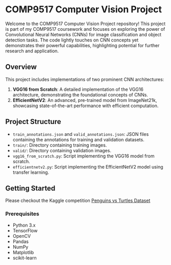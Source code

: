 # COMP9517 Computer Vision Project

Welcome to the COMP9517 Computer Vision Project repository! This project is part of my COMP9517 coursework and focuses on exploring the power of Convolutional Neural Networks (CNNs) for image classification and object detection tasks. The code lightly touches on CNN concepts yet demonstrates their powerful capabilities, highlighting potential for further research and application.

## Overview

This project includes implementations of two prominent CNN architectures:

1. **VGG16 from Scratch**: A detailed implementation of the VGG16 architecture, demonstrating the foundational concepts of CNNs.
2. **EfficientNetV2**: An advanced, pre-trained model from ImageNet21k, showcasing state-of-the-art performance with efficient computation.

## Project Structure

- `train_annotations.json` and `valid_annotations.json`: JSON files containing the annotations for training and validation datasets.
- `train/`: Directory containing training images.
- `valid/`: Directory containing validation images.
- `vgg16_from_scratch.py`: Script implementing the VGG16 model from scratch.
- `efficientnetv2.py`: Script implementing the EfficientNetV2 model using transfer learning.

## Getting Started

Please checkout the Kaggle competition [Penguins vs Turtles Dataset](https://www.kaggle.com/datasets/abbymorgan/penguins-vs-turtles)

### Prerequisites

- Python 3.x
- TensorFlow
- OpenCV
- Pandas
- NumPy
- Matplotlib
- scikit-learn